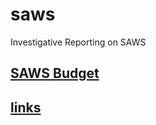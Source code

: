 # saws
Investigative Reporting on SAWS

## [SAWS Budget](docs/sheridan_press_2023-07-05.pdf)
## [links](links.md)
